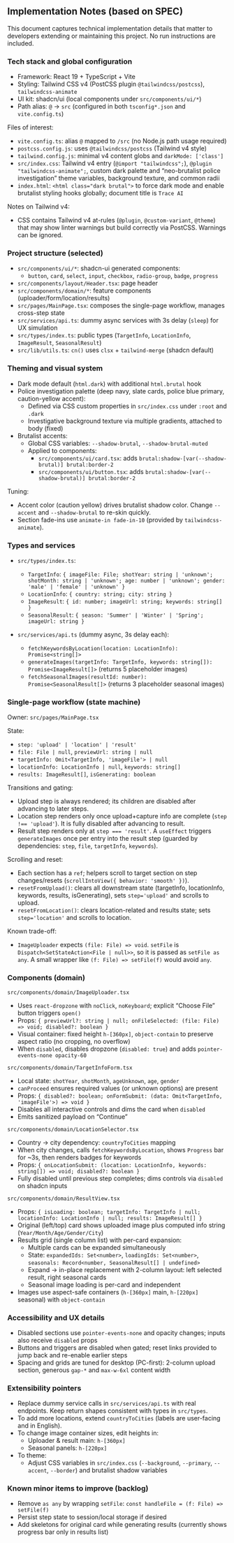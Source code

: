 ## Implementation Notes (based on SPEC)

This document captures technical implementation details that matter to developers extending or maintaining this project. No run instructions are included.

### Tech stack and global configuration

- Framework: React 19 + TypeScript + Vite
- Styling: Tailwind CSS v4 (PostCSS plugin `@tailwindcss/postcss`), `tailwindcss-animate`
- UI kit: shadcn/ui (local components under `src/components/ui/*`)
- Path alias: `@` → `src` (configured in both `tsconfig*.json` and `vite.config.ts`)

Files of interest:
- `vite.config.ts`: alias `@` mapped to `/src` (no Node.js path usage required)
- `postcss.config.js`: uses `@tailwindcss/postcss` (Tailwind v4 style)
- `tailwind.config.js`: minimal v4 content globs and `darkMode: ['class']`
- `src/index.css`: Tailwind v4 entry (`@import "tailwindcss";`), `@plugin "tailwindcss-animate";`, custom dark palette and “neo-brutalist police investigation” theme variables, background texture, and common radii
- `index.html`: `<html class="dark brutal">` to force dark mode and enable brutalist styling hooks globally; document title is `Trace AI`

Notes on Tailwind v4:
- CSS contains Tailwind v4 at-rules (`@plugin`, `@custom-variant`, `@theme`) that may show linter warnings but build correctly via PostCSS. Warnings can be ignored.

### Project structure (selected)

- `src/components/ui/*`: shadcn-ui generated components:
  - `button`, `card`, `select`, `input`, `checkbox`, `radio-group`, `badge`, `progress`
- `src/components/layout/Header.tsx`: page header
- `src/components/domain/*`: feature components (uploader/form/location/results)
- `src/pages/MainPage.tsx`: composes the single-page workflow, manages cross-step state
- `src/services/api.ts`: dummy async services with 3s delay (`sleep`) for UX simulation
- `src/types/index.ts`: public types (`TargetInfo`, `LocationInfo`, `ImageResult`, `SeasonalResult`)
- `src/lib/utils.ts`: `cn()` uses `clsx` + `tailwind-merge` (shadcn default)

### Theming and visual system

- Dark mode default (`html.dark`) with additional `html.brutal` hook
- Police investigation palette (deep navy, slate cards, police blue primary, caution-yellow accent):
  - Defined via CSS custom properties in `src/index.css` under `:root` and `.dark`
  - Investigative background texture via multiple gradients, attached to body (fixed)
- Brutalist accents:
  - Global CSS variables: `--shadow-brutal`, `--shadow-brutal-muted`
  - Applied to components:
    - `src/components/ui/card.tsx`: adds `brutal:shadow-[var(--shadow-brutal)] brutal:border-2`
    - `src/components/ui/button.tsx`: adds `brutal:shadow-[var(--shadow-brutal)] brutal:border-2`

Tuning:
- Accent color (caution yellow) drives brutalist shadow color. Change `--accent` and `--shadow-brutal` to re-skin quickly.
- Section fade-ins use `animate-in fade-in-10` (provided by `tailwindcss-animate`).

### Types and services

- `src/types/index.ts`:
  - `TargetInfo`: `{ imageFile: File; shotYear: string | 'unknown'; shotMonth: string | 'unknown'; age: number | 'unknown'; gender: 'male' | 'female' | 'unknown' }`
  - `LocationInfo`: `{ country: string; city: string }`
  - `ImageResult`: `{ id: number; imageUrl: string; keywords: string[] }`
  - `SeasonalResult`: `{ season: 'Summer' | 'Winter' | 'Spring'; imageUrl: string }`

- `src/services/api.ts` (dummy async, 3s delay each):
  - `fetchKeywordsByLocation(location: LocationInfo): Promise<string[]>`
  - `generateImages(targetInfo: TargetInfo, keywords: string[]): Promise<ImageResult[]>` (returns 5 placeholder images)
  - `fetchSeasonalImages(resultId: number): Promise<SeasonalResult[]>` (returns 3 placeholder seasonal images)

### Single-page workflow (state machine)

Owner: `src/pages/MainPage.tsx`

State:
- `step: 'upload' | 'location' | 'result'`
- `file: File | null`, `previewUrl: string | null`
- `targetInfo: Omit<TargetInfo, 'imageFile'> | null`
- `locationInfo: LocationInfo | null`, `keywords: string[]`
- `results: ImageResult[]`, `isGenerating: boolean`

Transitions and gating:
- Upload step is always rendered; its children are disabled after advancing to later steps.
- Location step renders only once upload+capture info are complete (`step !== 'upload'`). It is fully disabled after advancing to result.
- Result step renders only at `step === 'result'`. A `useEffect` triggers `generateImages` once per entry into the result step (guarded by dependencies: `step`, `file`, `targetInfo`, `keywords`).

Scrolling and reset:
- Each section has a `ref`; helpers scroll to target section on step changes/resets (`scrollIntoView({ behavior: 'smooth' })`).
- `resetFromUpload()`: clears all downstream state (targetInfo, locationInfo, keywords, results, isGenerating), sets `step='upload'` and scrolls to upload.
- `resetFromLocation()`: clears location-related and results state; sets `step='location'` and scrolls to location.

Known trade-off:
- `ImageUploader` expects `(file: File) => void`. `setFile` is `Dispatch<SetStateAction<File | null>>`, so it is passed as `setFile as any`. A small wrapper like `(f: File) => setFile(f)` would avoid `any`.

### Components (domain)

`src/components/domain/ImageUploader.tsx`
- Uses `react-dropzone` with `noClick`, `noKeyboard`; explicit “Choose File” button triggers `open()`
- Props: `{ previewUrl?: string | null; onFileSelected: (file: File) => void; disabled?: boolean }`
- Visual container: fixed height `h-[360px]`, `object-contain` to preserve aspect ratio (no cropping, no overflow)
- When `disabled`, disables dropzone (`disabled: true`) and adds `pointer-events-none opacity-60`

`src/components/domain/TargetInfoForm.tsx`
- Local state: `shotYear`, `shotMonth`, `ageUnknown`, `age`, `gender`
- `canProceed` ensures required values (or unknown options) are present
- Props: `{ disabled?: boolean; onFormSubmit: (data: Omit<TargetInfo, 'imageFile'>) => void }`
- Disables all interactive controls and dims the card when `disabled`
- Emits sanitized payload on “Continue”

`src/components/domain/LocationSelector.tsx`
- Country → city dependency: `countryToCities` mapping
- When city changes, calls `fetchKeywordsByLocation`, shows `Progress` bar for ~3s, then renders badges for keywords
- Props: `{ onLocationSubmit: (location: LocationInfo, keywords: string[]) => void; disabled?: boolean }`
- Fully disabled until previous step completes; dims controls via `disabled` on shadcn inputs

`src/components/domain/ResultView.tsx`
- Props: `{ isLoading: boolean; targetInfo: TargetInfo | null; locationInfo: LocationInfo | null; results: ImageResult[] }`
- Original (left/top) card shows uploaded image plus computed info string (`Year/Month/Age/Gender/City`)
- Results grid (single column list) with per-card expansion:
  - Multiple cards can be expanded simultaneously
  - State: `expandedIds: Set<number>`, `loadingIds: Set<number>`, `seasonals: Record<number, SeasonalResult[] | undefined>`
  - Expand → in-place replacement with 2-column layout: left selected result, right seasonal cards
  - Seasonal image loading is per-card and independent
- Images use aspect-safe containers (`h-[360px]` main, `h-[220px]` seasonal) with `object-contain`

### Accessibility and UX details

- Disabled sections use `pointer-events-none` and opacity changes; inputs also receive `disabled` props
- Buttons and triggers are disabled when gated; reset links provided to jump back and re-enable earlier steps
- Spacing and grids are tuned for desktop (PC-first): 2-column upload section, generous `gap-*` and `max-w-6xl` content width

### Extensibility pointers

- Replace dummy service calls in `src/services/api.ts` with real endpoints. Keep return shapes consistent with types in `src/types`.
- To add more locations, extend `countryToCities` (labels are user-facing and in English).
- To change image container sizes, edit heights in:
  - Uploader & result main: `h-[360px]`
  - Seasonal panels: `h-[220px]`
- To theme:
  - Adjust CSS variables in `src/index.css` (`--background`, `--primary`, `--accent`, `--border`) and brutalist shadow variables

### Known minor items to improve (backlog)

- Remove `as any` by wrapping `setFile`: `const handleFile = (f: File) => setFile(f)`
- Persist step state to session/local storage if desired
- Add skeletons for original card while generating results (currently shows progress bar only in results list)



